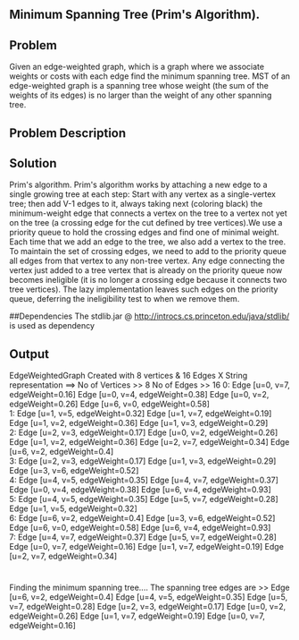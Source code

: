 ## Minimum Spanning Tree (Prim's Algorithm).

## Problem
  
  Given an edge-weighted graph, which is a graph where we associate weights or costs with each edge find the minimum spanning tree.  MST of an edge-weighted graph is a spanning tree whose weight (the sum of the weights of its edges) is no larger than the weight of any other spanning tree.
  

## Problem Description 
  
## Solution 

  Prim's algorithm. Prim's algorithm works by attaching a new edge to a single growing tree at each step: Start with any vertex as a single-vertex tree; then add V-1 edges to it, always taking next (coloring black) the minimum-weight edge that connects a vertex on the tree to a vertex not yet on the tree (a crossing edge for the cut defined by tree vertices).We use a priority queue to hold the crossing edges and find one of minimal weight. Each time that we add an edge to the tree, we also add a vertex to the tree. To maintain the set of crossing edges, we need to add to the priority queue all edges from that vertex to any non-tree vertex. Any edge connecting the vertex just added to a tree vertex that is already on the priority queue now becomes ineligible (it is no longer a crossing edge because it connects two tree vertices). The lazy implementation leaves such edges on the priority queue, deferring the ineligibility test to when we remove them.


	
##Dependencies 
 The stdlib.jar @ http://introcs.cs.princeton.edu/java/stdlib/ is used as dependency     
 
## Output 


EdgeWeightedGraph Created with  8  vertices &  16 Edges
X
String representation ==> No of Vertices >> 8 No of Edges >> 16
0: Edge [u=0, v=7, edgeWeight=0.16]  Edge [u=0, v=4, edgeWeight=0.38]  Edge [u=0, v=2, edgeWeight=0.26]  Edge [u=6, v=0, edgeWeight=0.58]  
1: Edge [u=1, v=5, edgeWeight=0.32]  Edge [u=1, v=7, edgeWeight=0.19]  Edge [u=1, v=2, edgeWeight=0.36]  Edge [u=1, v=3, edgeWeight=0.29]  
2: Edge [u=2, v=3, edgeWeight=0.17]  Edge [u=0, v=2, edgeWeight=0.26]  Edge [u=1, v=2, edgeWeight=0.36]  Edge [u=2, v=7, edgeWeight=0.34]  Edge [u=6, v=2, edgeWeight=0.4]  
3: Edge [u=2, v=3, edgeWeight=0.17]  Edge [u=1, v=3, edgeWeight=0.29]  Edge [u=3, v=6, edgeWeight=0.52]  
4: Edge [u=4, v=5, edgeWeight=0.35]  Edge [u=4, v=7, edgeWeight=0.37]  Edge [u=0, v=4, edgeWeight=0.38]  Edge [u=6, v=4, edgeWeight=0.93]  
5: Edge [u=4, v=5, edgeWeight=0.35]  Edge [u=5, v=7, edgeWeight=0.28]  Edge [u=1, v=5, edgeWeight=0.32]  
6: Edge [u=6, v=2, edgeWeight=0.4]  Edge [u=3, v=6, edgeWeight=0.52]  Edge [u=6, v=0, edgeWeight=0.58]  Edge [u=6, v=4, edgeWeight=0.93]  
7: Edge [u=4, v=7, edgeWeight=0.37]  Edge [u=5, v=7, edgeWeight=0.28]  Edge [u=0, v=7, edgeWeight=0.16]  Edge [u=1, v=7, edgeWeight=0.19]  Edge [u=2, v=7, edgeWeight=0.34]  

#
Finding the minimum spanning tree.... 
The spanning tree edges are >>
Edge [u=6, v=2, edgeWeight=0.4]
Edge [u=4, v=5, edgeWeight=0.35]
Edge [u=5, v=7, edgeWeight=0.28]
Edge [u=2, v=3, edgeWeight=0.17]
Edge [u=0, v=2, edgeWeight=0.26]
Edge [u=1, v=7, edgeWeight=0.19]
Edge [u=0, v=7, edgeWeight=0.16]

